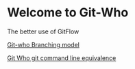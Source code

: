 # Welcome to Git-Who
The better use of GitFlow

[Git-who Branching model](Git+Who+Branching+Model.md)

[Git Who git command line equivalence](Git+Who+git+command+line+equivalence+reference.md)